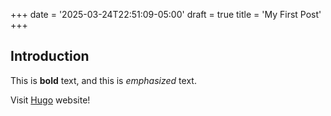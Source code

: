 +++
date = '2025-03-24T22:51:09-05:00'
draft = true
title = 'My First Post'
+++
## Introduction

This is **bold** text, and this is *emphasized* text.

Visit [Hugo](https://gohugo.io) website!
